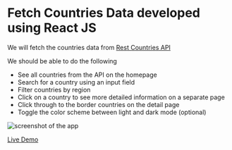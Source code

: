 # Fetch Countries Data developed using React JS

We will fetch the countries data from [Rest Countries API](https://restcountries.eu/rest/v2/all)


We should be able to do the following

- See all countries from the API on the homepage
- Search for a country using an input field
- Filter countries by region
- Click on a country to see more detailed information on a separate page
- Click through to the border countries on the detail page
- Toggle the color scheme between light and dark mode (optional)

![screenshot of the app](https://raw.githubusercontent.com/praveenorugantitech/praveenorugantitech-reactjs-projects/master/praveenorugantitech-countries/src/images/screenshot.PNG "Fetch Countries Data")


[Live Demo](https://praveenoruganti-countries.firebaseapp.com/)




